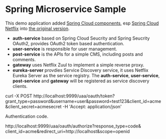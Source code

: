 # Spring Microservice Sample

This demo application added [Spring Cloud components](https://github.com/spring-cloud), esp [Spring Cloud Netflix](https://github.com/spring-cloud/spring-cloud-netflix) into [the original version](https://github.com/hantsy/spring-microservice-sample).

* **auth-service** based on Spring Cloud Seucrity and Spring Seucrity OAuth2, provides OAuth2 token based authentication.
* **user-service** is responsible for user management.
* **post-service** is the APIs for a simple CMS, including posts and comments.
* **gateway** uses Netflix Zuul to implement a simple reverse proxy.
* **eureka-server** provdies Service Discovery service, it uses Netflix Eureka Server as the service registry. The **auth-service**, **user-service**, **post-service** and **gateway** will be registered as service discovery clients.

curl -X POST http://localhost:9999/uaa/oauth/token?grant_type=password&username=user&password=test123&client_id=acme&client_secret=acmesecret -H 'Accept: application/json'

Authentication code.

http://localhost:9999/uaa/oauth/authorize?response_type=code&
  client_id=acme&redirect_uri=http://localhost&scope=openid